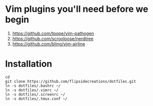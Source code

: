 # Vim plugins you'll need before we begin
1. https://github.com/tpope/vim-pathogen
1. https://github.com/scrooloose/nerdtree
1. https://github.com/bling/vim-airline

# Installation
```
cd
git clone https://github.com/flipsidecreations/dotfiles.git
ln -s dotfiles/.bashrc ~/
ln -s dotfiles/.vimrc ~/
ln -s dotfiles/.screenrc ~/
ln -s dotfiles/.tmux.conf ~/
```


